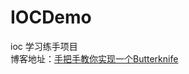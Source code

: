 # IOCDemo
ioc 学习练手项目 <br/>
博客地址：[手把手教你实现一个Butterknife](https://blog.csdn.net/sinat_41268473/article/details/108810898)